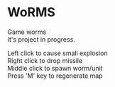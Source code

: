 # WoRMS
Game worms  
It's project in progress.   

Left click to cause small explosion  
Right click to drop missile  
Middle click to spawn worm/unit  
Press 'M' key to regenerate map  
